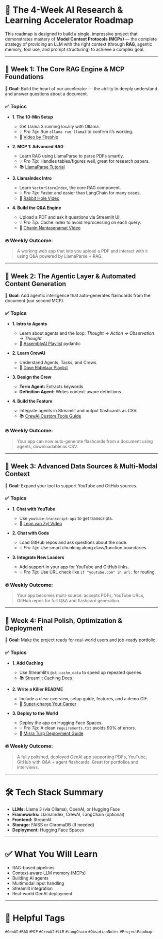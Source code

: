 # 🧠 The 4-Week AI Research & Learning Accelerator Roadmap

This roadmap is designed to build a single, impressive project that demonstrates mastery of **Model Context Protocols (MCPs)** — the complete strategy of providing an LLM with the right context (through **RAG**, agentic memory, tool use, and prompt structuring) to achieve a complex goal.

---

## 📅 Week 1: The Core RAG Engine & MCP Foundations

**🎯 Goal:** Build the heart of our accelerator — the ability to deeply understand and answer questions about a document.

### ✅ Topics

- **1. The 10-Min Setup**
  - Get Llama 3 running locally with Ollama.
  - 💡 *Pro Tip:* Run `ollama run llama3` to confirm it’s working.
  - 🎥 [Video by Fireship](https://www.google.com/search?q=https://www.youtube.com/playlist%3Flist%3DPL-7oF_I_4qD-Y3ASJ8qrjI4C22d2S4Fb_)

- **2. MCP 1: Advanced RAG**
  - Learn RAG using LlamaParse to parse PDFs smartly.
  - 💡 *Pro Tip:* Handles tables/figures well, great for research papers.
  - 📚 [LlamaParse Tutorial](https://www.google.com/search?q=https://docs.llamaindex.ai/en/latest/module_guides/loading/file/llamaparse.html)

- **3. LlamaIndex Intro**
  - Learn `VectorStoreIndex`, the core RAG component.
  - 💡 *Pro Tip:* Faster and easier than LangChain for many cases.
  - 🎥 [Rabbit Hole Video](https://www.google.com/search?q=https://www.youtube.com/playlist%3Flist%3DPL-7oF_I_4qD-W_i5W_12S4oG-B9Y2k_2Z)

- **4. Build the Q&A Engine**
  - Upload a PDF and ask it questions via Streamlit UI.
  - 💡 *Pro Tip:* Cache index to avoid reprocessing on each query.
  - 🎥 [Chanin Nantasenamat Video](https://www.google.com/search?q=https://www.youtube.com/watch%3Fv%3Ds_gIorw4EXM)

### 🔥 Weekly Outcome:
> A working web app that lets you upload a PDF and interact with it using Q&A powered by LlamaParse + RAG.

---

## 📅 Week 2: The Agentic Layer & Automated Content Generation

**🎯 Goal:** Add agentic intelligence that auto-generates flashcards from the document (our second MCP).

### ✅ Topics

- **1. Intro to Agents**
  - Learn about agents and the loop: *Thought → Action → Observation → Thought*
  - 🎥 [AssemblyAI Playlist](https://www.google.com/search?q=https://www.youtube.com/playlist%3Flist%3DPLpdmBGJ6ELUIQ-nSzwf_2tK2e-9T1M7bA)
pydantic
- **2. Learn CrewAI**
  - Understand Agents, Tasks, and Crews.
  - 🎥 [Dave Ebbelaar Playlist](https://www.google.com/search?q=https://www.youtube.com/playlist%3Flist%3DPLjoJJakf992AL235gqHyXBvHh1a9oDb2k)

- **3. Design the Crew**
  - **Term Agent:** Extracts keywords
  - **Definition Agent:** Writes context-aware definitions

- **4. Build the Feature**
  - Integrate agents in Streamlit and output flashcards as CSV.
  - 📚 [CrewAI Custom Tools Guide](https://www.google.com/search?q=https://docs.crewai.com/how-to/Creating-Custom-Tools/)


### 🔥 Weekly Outcome:
> Your app can now auto-generate flashcards from a document using agents, downloadable as CSV.

---

## 📅 Week 3: Advanced Data Sources & Multi-Modal Context

**🎯 Goal:** Expand your tool to support YouTube and GitHub sources.

### ✅ Topics

- **1. Chat with YouTube**
  - Use `youtube-transcript-api` to get transcripts.
  - 🎥 [Leon van Zyl Video](https://www.google.com/search?q=https://www.youtube.com/watch%3Fv%3D9T00tATEYj4)

- **2. Chat with Code**
  - Load GitHub repos and ask questions about the code.
  - 💡 *Pro Tip:* Use smart chunking along class/function boundaries.

- **3. Integrate New Loaders**
  - Add support in your app for YouTube and GitHub links.
  - 💡 *Pro Tip:* Use URL check like `if "youtube.com" in url:` for routing.

### 🔥 Weekly Outcome:
> Your app becomes multi-source: accepts PDFs, YouTube URLs, GitHub repos for full Q&A and flashcard generation.

---

## 📅 Week 4: Final Polish, Optimization & Deployment

**🎯 Goal:** Make the project ready for real-world users and job-ready portfolio.

### ✅ Topics

- **1. Add Caching**
  - Use Streamlit’s `@st.cache_data` to speed up repeated queries.
  - 📚 [Streamlit Caching Docs](https://docs.streamlit.io/library/advanced-features/caching)

- **2. Write a Killer README**
  - Include a clear overview, setup guide, features, and a demo GIF.
  - 🎥 [Super-charge Your Career](https://www.google.com/search?q=https://www.youtube.com/watch%3Fv%3DwI3h_1fssyY)

- **3. Deploy to the World**
  - Deploy the app on Hugging Face Spaces.
  - 💡 *Pro Tip:* A clean `requirements.txt` avoids 90% of errors.
  - 🎥 [Misra Turp Deployment Guide](https://www.google.com/search?q=https://www.youtube.com/watch%3Fv%3DS36034qjC0E)

### 🔥 Weekly Outcome:
> A fully polished, deployed GenAI app supporting PDFs, YouTube, GitHub with Q&A + agent flashcards. Great for portfolios and interviews.

---

# 🛠 Tech Stack Summary

- **LLMs:** Llama 3 (via Ollama), OpenAI, or Hugging Face
- **Frameworks:** LlamaIndex, CrewAI, LangChain (optional)
- **Frontend:** Streamlit
- **Storage:** FAISS or ChromaDB (if needed)
- **Deployment:** Hugging Face Spaces

---

# ✅ What You Will Learn
- RAG-based pipelines
- Context-aware LLM memory (MCPs)
- Building AI agents
- Multimodal input handling
- Streamlit integration
- Real-world GenAI deployment

---

# 🔗 Helpful Tags
`#GenAI` `#RAG` `#MCP` `#CrewAI` `#LLM` `#LangChain` `#ObsidianNotes` `#ProjectRoadmap`

